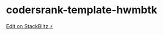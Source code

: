 # codersrank-template-hwmbtk

[Edit on StackBlitz ⚡️](https://stackblitz.com/edit/codersrank-template-hwmbtk)
